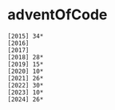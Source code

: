 # adventOfCode

```
[2015] 34*
[2016]
[2017]
[2018] 28*
[2019] 15*
[2020] 10*
[2021] 26*
[2022] 30*
[2023] 10*
[2024] 26*
```
